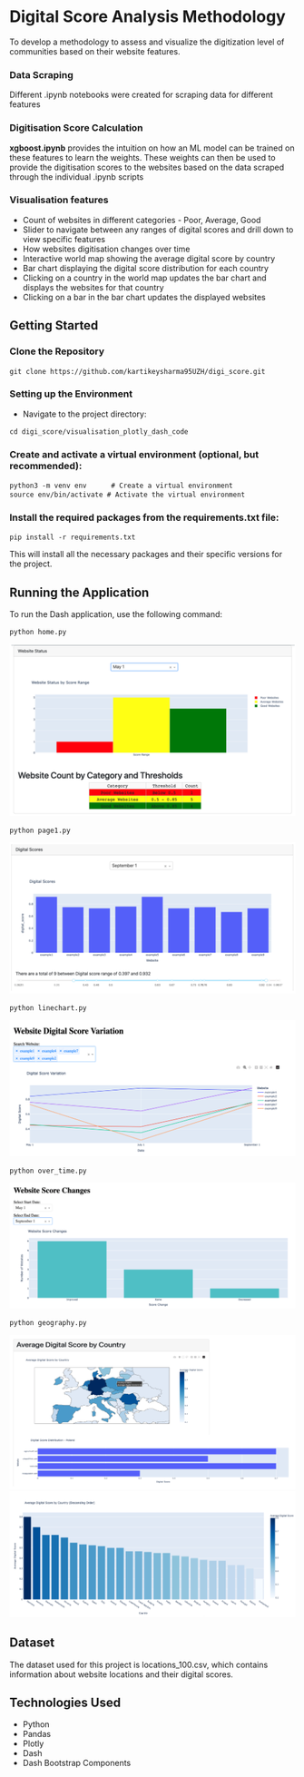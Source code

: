 # Digital Score Analysis Methodology 

To develop a methodology to assess and visualize the digitization level of communities based on their website features.


### Data Scraping

Different .ipynb notebooks were created for scraping data for different features

### Digitisation Score Calculation

**xgboost.ipynb**  provides the intuition on how an ML model can be trained on these features to learn the weights. These weights can then be used to provide the digitisation scores to the websites based on the data scraped through the individual .ipynb scripts

### Visualisation features

- Count of websites in different categories - Poor, Average, Good
- Slider to navigate between any ranges of digital scores and drill down to view specific features
- How websites digitisation changes over time
- Interactive world map showing the average digital score by country
- Bar chart displaying the digital score distribution for each country
- Clicking on a country in the world map updates the bar chart and displays the websites for that country
- Clicking on a bar in the bar chart updates the displayed websites

## Getting Started

### Clone the Repository


```shell
git clone https://github.com/kartikeysharma95UZH/digi_score.git
```

### Setting up the Environment

- Navigate to the project directory:
```shell
cd digi_score/visualisation_plotly_dash_code
```

### Create and activate a virtual environment (optional, but recommended):

```shell
python3 -m venv env      # Create a virtual environment
source env/bin/activate # Activate the virtual environment
```

### Install the required packages from the requirements.txt file:

```shell
pip install -r requirements.txt
```
This will install all the necessary packages and their specific versions for the project.

## Running the Application

To run the Dash application, use the following command:

```shell
python home.py
```
![Image Description](images/home.png)


```shell
python page1.py
```
![Image Description](images/page1.png)


```shell
python linechart.py
```
![Image Description](images/linechart.png)

```shell
python over_time.py
```
![Image Description](images/over_time.png)

```shell
python geography.py
```
![Image Description](images/geography.png)
![Image Description](images/geography_2.png)

## Dataset


The dataset used for this project is locations_100.csv, which contains information about website locations and their digital scores.

## Technologies Used


- Python
- Pandas
- Plotly
- Dash
- Dash Bootstrap Components

